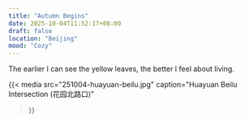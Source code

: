 ```yaml
---
title: "Autumn Begins"
date: 2025-10-04T11:52:17+08:00
draft: false
location: "Beijing"
mood: "Cozy"
---
```


The earlier I can see the yellow leaves, the better I feel about living.

{{< media
src="251004-huayuan-beilu.jpg"
caption="Huayuan Beilu Intersection (花园北路口)"
>}}

